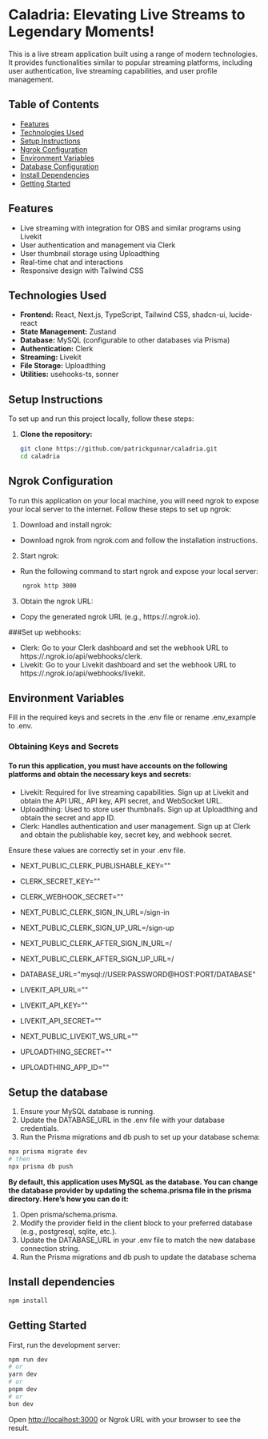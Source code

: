 # Caladria: Elevating Live Streams to Legendary Moments!

This is a live stream application built using a range of modern technologies. It provides functionalities similar to popular streaming platforms, including user authentication, live streaming capabilities, and user profile management.

## Table of Contents

- [Features](#features)
- [Technologies Used](#technologies-used)
- [Setup Instructions](#setup-instructions)
- [Ngrok Configuration](#ngrok-configuration)
- [Environment Variables](#environment-variables)
- [Database Configuration](#database-configuration)
- [Install Dependencies](#install-dependencies)
- [Getting Started](#getting-started)

## Features

- Live streaming with integration for OBS and similar programs using Livekit
- User authentication and management via Clerk
- User thumbnail storage using Uploadthing
- Real-time chat and interactions
- Responsive design with Tailwind CSS

## Technologies Used

- **Frontend:** React, Next.js, TypeScript, Tailwind CSS, shadcn-ui, lucide-react
- **State Management:** Zustand
- **Database:** MySQL (configurable to other databases via Prisma)
- **Authentication:** Clerk
- **Streaming:** Livekit
- **File Storage:** Uploadthing
- **Utilities:** usehooks-ts, sonner

## Setup Instructions

To set up and run this project locally, follow these steps:

1. **Clone the repository:**
   ```sh
   git clone https://github.com/patrickgunnar/caladria.git
   cd caladria

## Ngrok Configuration
To run this application on your local machine, you will need ngrok to expose your local server to the internet. Follow these steps to set up ngrok:

1. Download and install ngrok:
- Download ngrok from ngrok.com and follow the installation instructions.

2. Start ngrok:
- Run the following command to start ngrok and expose your local server:

```sh
    ngrok http 3000
```

3. Obtain the ngrok URL:
- Copy the generated ngrok URL (e.g., https://<your-ngrok-id>.ngrok.io).

###Set up webhooks:

- Clerk: Go to your Clerk dashboard and set the webhook URL to https://<your-ngrok-id>.ngrok.io/api/webhooks/clerk.
- Livekit: Go to your Livekit dashboard and set the webhook URL to https://<your-ngrok-id>.ngrok.io/api/webhooks/livekit.

## Environment Variables

Fill in the required keys and secrets in the .env file or rename .env_example to .env.

### Obtaining Keys and Secrets

#### To run this application, you must have accounts on the following platforms and obtain the necessary keys and secrets:

- Livekit: Required for live streaming capabilities. Sign up at Livekit and obtain the API URL, API key, API secret, and WebSocket URL.
- Uploadthing: Used to store user thumbnails. Sign up at Uploadthing and obtain the secret and app ID.
- Clerk: Handles authentication and user management. Sign up at Clerk and obtain the publishable key, secret key, and webhook secret.

Ensure these values are correctly set in your .env file.

- NEXT_PUBLIC_CLERK_PUBLISHABLE_KEY=""
- CLERK_SECRET_KEY=""
- CLERK_WEBHOOK_SECRET=""

- NEXT_PUBLIC_CLERK_SIGN_IN_URL=/sign-in
- NEXT_PUBLIC_CLERK_SIGN_UP_URL=/sign-up
- NEXT_PUBLIC_CLERK_AFTER_SIGN_IN_URL=/
- NEXT_PUBLIC_CLERK_AFTER_SIGN_UP_URL=/

- DATABASE_URL="mysql://USER:PASSWORD@HOST:PORT/DATABASE"

- LIVEKIT_API_URL=""
- LIVEKIT_API_KEY=""
- LIVEKIT_API_SECRET=""
- NEXT_PUBLIC_LIVEKIT_WS_URL=""

- UPLOADTHING_SECRET=""
- UPLOADTHING_APP_ID=""

## Setup the database

1. Ensure your MySQL database is running.
2. Update the DATABASE_URL in the .env file with your database credentials.
3. Run the Prisma migrations and db push to set up your database schema:

```bash
npx prisma migrate dev
# then
npx prisma db push
```


**By default, this application uses MySQL as the database. You can change the database provider by updating the schema.prisma file in the prisma directory. Here’s how you can do it:**

1. Open prisma/schema.prisma.
2. Modify the provider field in the client block to your preferred database (e.g., postgresql, sqlite, etc.).
3. Update the DATABASE_URL in your .env file to match the new database connection string.
4. Run the Prisma migrations and db push to update the database schema

## Install dependencies
```bash
npm install
```

## Getting Started

First, run the development server:

```bash
npm run dev
# or
yarn dev
# or
pnpm dev
# or
bun dev
```

Open [http://localhost:3000](http://localhost:3000) or Ngrok URL with your browser to see the result.
